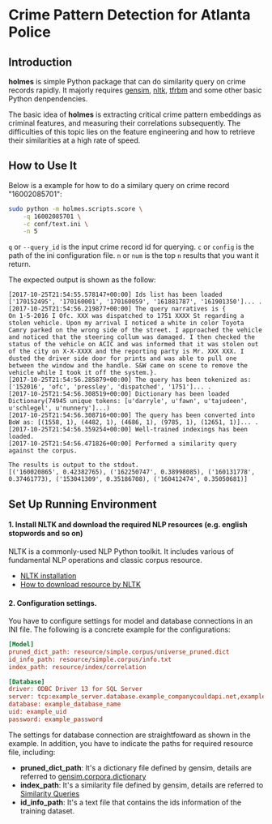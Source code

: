 Crime Pattern Detection for Atlanta Police
===

Introduction
---
**holmes** is simple Python package that can do similarity query on crime records rapidly. It majorly requires [gensim](https://radimrehurek.com/gensim/index.html), [nltk](http://www.nltk.org/), [tfrbm](https://github.com/meownoid/tensorfow-rbm) and some other basic Python denpendencies.

The basic idea of **holmes** is extracting critical crime pattern embeddings as criminal features, and measuring their correlations subsequently. The difficulties of this topic lies on the feature engineering and how to retrieve their similarities at a high rate of speed. 

How to Use It
---
Below is a example for how to do a similary query on crime record "16002085701":
```bash
sudo python -m holmes.scripts.score \
	-q 16002085701 \
	-c conf/text.ini \
	-n 5
```
`q` or `--query_id` is the input crime record id for querying. `c` or `config` is the path of the ini configuration file. `n` or `num` is the top `n` results that you want it return. 

The expected output is shown as the follow:
```
[2017-10-25T21:54:55.578147+00:00] Ids list has been loaded ['170152495', '170160001', '170160059', '161881787', '161901350']... .
[2017-10-25T21:54:56.219877+00:00] The query narratives is {         On 1-5-2016 I Ofc. XXX was dispatched to 1751 XXXX St regarding a stolen vehicle. Upon my arrival I noticed a white in color Toyota Camry parked on the wrong side of the street. I approached the vehicle and noticed that the steering collum was damaged. I then checked the status of the vehicle on ACIC and was informed that it was stolen out of the city on X-X-XXXX and the reporting party is Mr. XXX XXX. I dusted the driver side door for prints and was able to pull one between the window and the handle. S&W came on scene to remove the vehicle while I took it off the system.}.
[2017-10-25T21:54:56.285879+00:00] The query has been tokenized as: ['152016', 'ofc', 'pressley', 'dispatched', '1751']... .
[2017-10-25T21:54:56.308519+00:00] Dictionary has been loaded Dictionary(74945 unique tokens: [u'darryle', u'fawn', u'tajudeen', u'schlegel', u'nunnery']...)
[2017-10-25T21:54:56.308716+00:00] The query has been converted into BoW as: [(1558, 1), (4482, 1), (4686, 1), (9785, 1), (12651, 1)]... .
[2017-10-25T21:54:56.359254+00:00] Well-trained indexings has been loaded.
[2017-10-25T21:54:56.471826+00:00] Performed a similarity query against the corpus.

The results is output to the stdout. 
[('160020865', 0.42382765), ('162250747', 0.38998085), ('160131778', 0.37461773), ('153041309', 0.35186708), ('160412474', 0.35050681)]
```

Set Up Running Environment
---

#### 1. Install NLTK and download the required NLP resources (e.g. english stopwords and so on)
NLTK is a commonly-used NLP Python toolkit. It includes various of fundamental NLP operations and classic corpus resource. 
- [NLTK installation](http://www.nltk.org/install.html)
- [How to download resource by NLTK](http://www.nltk.org/data.html)

#### 2. Configuration settings.
You have to configure settings for model and database connections in an INI file.
The following is a concrete example for the configurations:

```ini
[Model]
pruned_dict_path: resource/simple.corpus/universe_pruned.dict
id_info_path: resource/simple.corpus/info.txt
index_path: resource/index/correlation

[Database]
driver: ODBC Driver 13 for SQL Server
server: tcp:example_server.database.example_companycouldapi.net,example_port
database: example_database_name
uid: example_uid
password: example_password
```

The settings for database connection are straightfoward as shown in the example. In addition, you have to indicate the paths for required resource file, including:
- **pruned_dict_path**: It's a dictionary file defined by gensim, details are referred to [gensim.corpora.dictionary](https://radimrehurek.com/gensim/corpora/dictionary.html)
- **index_path**: It's a similarity file defined by gensim, details are referred to [Similarity Queries](https://radimrehurek.com/gensim/tut3.html)
- **id_info_path**: It's a text file that contains the ids information of the training dataset. 

